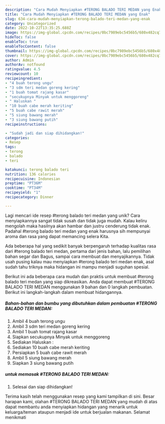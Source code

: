 ```yaml
---
description: "Cara Mudah Menyiapkan #TERONG BALADO TERI MEDAN yang Enak"
title: "Cara Mudah Menyiapkan #TERONG BALADO TERI MEDAN yang Enak"
slug: 634-cara-mudah-menyiapkan-terong-balado-teri-medan-yang-enak
category: Uncategorized
date: 2022-10-22T13:35:25.688Z
image: https://img-global.cpcdn.com/recipes/0bc7989ebc5456b5/680x482cq70/terong-balado-teri-medan-foto-resep-utama.jpg
hideToc: false
enableToc: true
enableTocContent: false
thumbnail: https://img-global.cpcdn.com/recipes/0bc7989ebc5456b5/680x482cq70/terong-balado-teri-medan-foto-resep-utama.jpg
cover: https://img-global.cpcdn.com/recipes/0bc7989ebc5456b5/680x482cq70/terong-balado-teri-medan-foto-resep-utama.jpg
author: Admin
authorAv: notfound
ratingvalue: 4.5
reviewcount: 10
recipeingredient:
- "4 buah terong ungu"
- "3 sdm teri medan goreng kering"
- "1 buah tomat rajang kasar"
- "secukupnya Minyak untuk menggoreng"
- " Haluskan "
- "10 buah cabe merah keriting"
- "5 buah cabe rawit merah"
- "5 siung bawang merah"
- "3 siung bawang putih"
recipeinstructions:

- "Sudah jadi dan siap dihidangkan!"
categories:
- Resep
tags:
- terong
- balado
- teri

katakunci: terong balado teri 
nutrition: 136 calories
recipecuisine: Indonesian
preptime: "PT36M"
cooktime: "PT34M"
recipeyield: "1"
recipecategory: Dinner

---
```





Lagi mencari ide resep #terong balado teri medan yang unik? Cara menyiapkannya sangat tidak susah dan tidak juga mudah. Kalau keliru mengolah maka hasilnya akan hambar dan justru cenderung tidak enak. Padahal #terong balado teri medan yang enak harusnya sih mempunyai aroma dan rasa yang dapat memancing selera Kita.





Ada beberapa hal yang sedikit banyak berpengaruh terhadap kualitas rasa dari #terong balado teri medan, pertama dari jenis bahan, lalu pemilihan bahan segar dan Bagus, sampai cara membuat dan menyajikannya. Tidak usah pusing kalau mau menyiapkan #terong balado teri medan enak,      asal sudah tahu triknya maka hidangan ini mampu menjadi suguhan spesial.





















Berikut ini ada beberapa cara mudah dan praktis untuk membuat #terong balado teri medan yang siap dikreasikan. Anda dapat membuat #TERONG BALADO TERI MEDAN menggunakan 9 bahan dan 0 langkah pembuatan. Berikut ini langkah-langkah dalam membuat hidangannya.

<!--inarticleads1-->

##### Bahan-bahan dan bumbu yang dibutuhkan dalam pembuatan #TERONG BALADO TERI MEDAN:

1. Ambil 4 buah terong ungu
1. Ambil 3 sdm teri medan goreng kering
1. Ambil 1 buah tomat rajang kasar
1. Siapkan secukupnya Minyak untuk menggoreng
1. Sediakan  Haluskan :
1. Sediakan 10 buah cabe merah keriting
1. Persiapkan 5 buah cabe rawit merah
1. Ambil 5 siung bawang merah
1. Siapkan 3 siung bawang putih




<!--inarticleads2-->

#####  untuk memasak #TERONG BALADO TERI MEDAN:


1. Selesai dan siap dihidangkan!



Terima kasih telah menggunakan resep yang kami tampilkan di sini. Besar harapan kami, olahan #TERONG BALADO TERI MEDAN yang mudah di atas dapat membantu anda menyiapkan hidangan yang menarik untuk keluarga/teman ataupun menjadi ide untuk berjualan makanan. Selamat menikmati
